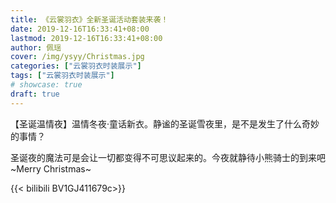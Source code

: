 ```yaml
---
title: 《云裳羽衣》全新圣诞活动套装来袭！
date: 2019-12-16T16:33:41+08:00
lastmod: 2019-12-16T16:33:41+08:00
author: 佩瑶
cover: /img/ysyy/Christmas.jpg
categories: ["云裳羽衣时装展示"]
tags: ["云裳羽衣时装展示"]
# showcase: true
draft: true
---
```

【圣诞温情夜】温情冬夜·童话新衣。静谧的圣诞雪夜里，是不是发生了什么奇妙的事情？

<!--more-->

圣诞夜的魔法可是会让一切都变得不可思议起来的。今夜就静待小熊骑士的到来吧~Merry Christmas~ ​​​​

{{< bilibili BV1GJ411679c>}}